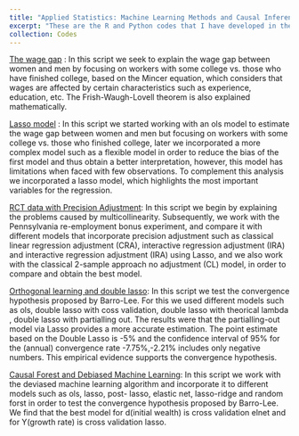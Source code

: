 ```yaml
---
title: "Applied Statistics: Machine Learning Methods and Causal Inference in Economic Analysis "
excerpt: "These are the R and Python codes that I have developed in the course Applied Statistics: Machine Learning Methods and Causal Inference in Economic Analysis with my colleagues Sonia Asto and Nicole Linares."
collection: Codes
---
```

[The wage gap](https://github.com/deecc/AS/tree/main/The%20gender%20wage%20gap)  : In this script we seek to explain the wage gap between women and men by focusing on workers with some college vs. those who have finished college, based on the Mincer equation, which considers that wages are affected by certain characteristics such as experience, education, etc. The Frish-Waugh-Lovell theorem is also explained mathematically.


[Lasso model](https://github.com/deecc/AS/tree/main/Lasso-data%20splitting) : In this script we started working with an ols model to estimate the wage gap between women and men but focusing on workers with some college vs. those who finished college, later we incorporated a more complex model such as a flexible model in order to reduce the bias of the first model and thus obtain a better interpretation, however, this model has limitations when faced with few observations. To complement this analysis we incorporated a lasso model, which highlights the most important variables for the regression.


[RCT data with Precision Adjustment](https://github.com/deecc/AS/tree/main/RCT%20data%20with%20Precision%20Adjustment): In this script we begin by explaining the problems caused by multicollinearity. Subsequently, we work with the Pennsylvania re-employment bonus experiment, and compare it with different models that incorporate precision adjustment such as classical linear regression adjustment (CRA), interactive regression adjustment (IRA) and interactive regression adjustment (IRA) using Lasso, and we also work with the classical 2-sample approach no adjustment (CL) model, in order to compare and obtain the best model. 



[Orthogonal learning and double lasso](https://github.com/deecc/AS/tree/main/Orthogonal%20learning%20and%20double%20lasso): In this script we test the convergence hypothesis proposed by Barro-Lee. For this we used different models such as ols, double lasso with coss validation, double lasso with theorical lambda , double lasso with partialling out. The results were that the partialling-out model via Lasso provides a more accurate estimation. The point estimate based on the Double Lasso is -5% and the confidence interval of 95% for the (annual) convergence rate -7.75%,-2.21% includes only negative numbers. This empirical evidence supports the convergence hypothesis.




 [Causal Forest and Debiased Machine Learning](https://github.com/deecc/AS/tree/main/Causal%20Forest%20and%20Debiased%20Machine%20Learning): In this script we work with the deviased machine learning algorithm and incorporate it to different models such as ols, lasso, post- lasso, elastic net, lasso-ridge and random forst in order to test the convergence hypothesis proposed by Barro-Lee. We find that the best model for d(initial wealth) is cross validation elnet and for Y(growth rate) is cross validation lasso. 